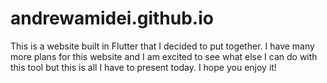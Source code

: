 # andrewamidei.github.io

This is a website built in Flutter that I decided to put together. I have many more plans for this website and I am excited to see what else I can do with this tool but this is all I have to present today. I hope you enjoy it!